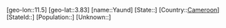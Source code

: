 ﻿---
location: [3.83,11.5]
type: City
tags:
- geo/City


SpocWebEntityId: 35743
isDeleted: false
confidential: public

---
[geo-lon::11.5]
[geo-lat::3.83]
[name::Yaund]
[State::]
[Country::[Cameroon](geo/Continent/Africa/Cameroon.md)]
[StateId::]
[Population::]
[Unknown::]

